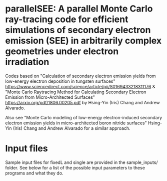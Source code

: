 # parallelSEE: A parallel Monte Carlo ray-tracing code for efficient simulations of secondary electron emission (SEE) in arbitrarily complex geometries under electron irradiation

Codes based on "Calculation of secondary electron emission yields from low-energy electron deposition in tungsten surfaces" https://www.sciencedirect.com/science/article/pii/S0169433218311176  & "Monte Carlo Raytracing Method for Calculating Secondary Electron Emission from Micro-Architected Surfaces" https://arxiv.org/pdf/1806.00205.pdf by Hsing-Yin (Iris) Chang and Andrew Alvarado.

Also see "Monte Carlo modeling of low-energy electron-induced secondary electron emission yields in micro-architected boron nitride surfaces" Hsing-Yin (Iris) Chang and Andrew Alvarado for a similar approach.

# Input files
Sample input files for fixedL and single are provided in the sample_inputs/ folder.
See below for a list of the possible input parameters to these programs and what they do.
